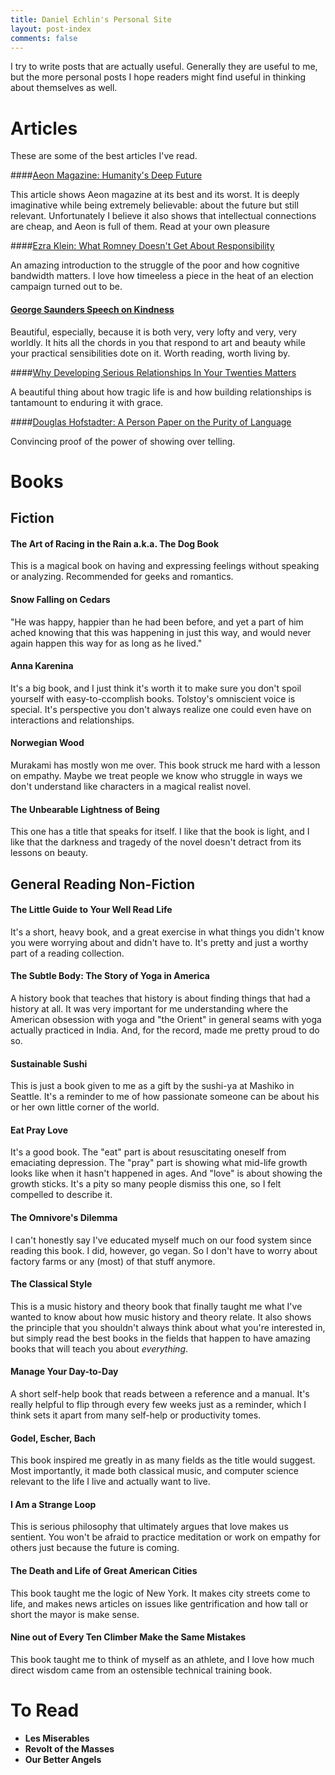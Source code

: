 ```yaml
---
title: Daniel Echlin's Personal Site
layout: post-index
comments: false
---
```


I try to write posts that are actually useful. Generally they are useful to me, but the more personal posts I hope readers might find useful in thinking about themselves as well.

# Articles

These are some of the best articles I've read.

####<a href="http://aeon.co/magazine/philosophy/ross-andersen-human-extinction/" target="_blank">Aeon Magazine: Humanity's Deep Future</a>

This article shows Aeon magazine at its best and its worst. It is deeply imaginative while being extremely believable: about the future but still relevant. Unfortunately I believe it also shows that intellectual connections are cheap, and Aeon is full of them. Read at your own pleasure

####<a href="http://www.bloomberg.com/news/articles/2012-09-18/what-mitt-romney-doesn-t-get-about-responsibility" target="_blank">Ezra Klein: What Romney Doesn't Get About Responsibility</a>

An amazing introduction to the struggle of the poor and how cognitive bandwidth matters. I love how timeeless a piece in the heat of an election campaign turned out to be.

#### <a href="http://6thfloor.blogs.nytimes.com/2013/07/31/george-saunderss-advice-to-graduates/" target="_blank">George Saunders Speech on Kindness</a>

Beautiful, especially, because it is both very, very lofty and very, very worldly. It hits all the chords in you that respond to art and beauty while your practical sensibilities dote on it. Worth reading, worth living by.

####<a href="https://medium.com/architecting-a-life/why-developing-serious-relationships-in-your-20s-matters-cff4161f551c" target="_blank">Why Developing Serious Relationships In Your Twenties Matters</a>

A beautiful thing about how tragic life is and how building relationships is tantamount to enduring it with grace.

####<a href="http://www.cs.virginia.edu/~evans/cs655/readings/purity.html" target="_blank">Douglas Hofstadter: A Person Paper on the Purity of Language</a>

Convincing proof of the power of showing over telling.

# Books

## Fiction

#### The Art of Racing in the Rain a.k.a. The Dog Book

This is a magical book on having and expressing feelings without speaking or analyzing. Recommended for geeks and romantics.

#### Snow Falling on Cedars

"He was happy, happier than he had been before, and yet a part of him ached knowing that this was happening in just this way, and would never again happen this way for as long as he lived."

#### Anna Karenina

It's a big book, and I just think it's worth it to make sure you don't spoil yourself with easy-to-ccomplish books. Tolstoy's omniscient voice is special. It's perspective you don't always realize one could even have on interactions and relationships.

#### Norwegian Wood

Murakami has mostly won me over. This book struck me hard with a lesson on empathy. Maybe we treat people we know who struggle in ways we don't understand like characters in a magical realist novel.

#### The Unbearable Lightness of Being

This one has a title that speaks for itself. I like that the book is light, and I like that the darkness and tragedy of the novel doesn't detract from its lessons on beauty.

## General Reading Non-Fiction

#### The Little Guide to Your Well Read Life

It's a short, heavy book, and a great exercise in what things you didn't know you were worrying about and didn't have to. It's pretty and just a worthy part of a reading collection.

#### The Subtle Body: The Story of Yoga in America

A history book that teaches that history is about finding things that had a history at all. It was very important for me understanding where the American obsession with yoga and "the Orient" in general seams with yoga actually practiced in India. And, for the record, made me pretty proud to do so.

#### Sustainable Sushi

This is just a book given to me as a gift by the sushi-ya at Mashiko in Seattle. It's a reminder to me of how passionate someone can be about his or her own little corner of the world.

#### Eat Pray Love

It's a good book. The "eat" part is about resuscitating oneself from emaciating depression. The "pray" part is showing what mid-life growth looks like when it hasn't happened in ages. And "love" is about showing the growth sticks. It's a pity so many people dismiss this one, so I felt compelled to describe it.

#### The Omnivore's Dilemma

I can't honestly say I've educated myself much on our food system since reading this book. I did, however, go vegan. So I don't have to worry about factory farms or any (most) of that stuff anymore.

#### The Classical Style

This is a music history and theory book that finally taught me what I've wanted to know about how music history and theory relate. It also shows the principle that you shouldn't always think about what you're interested in, but simply read the best books in the fields that happen to have amazing books that will teach you about *everything*.

#### Manage Your Day-to-Day

A short self-help book that reads between a reference and a manual. It's really helpful to flip through every few weeks just as a reminder, which I think sets it apart from many self-help or productivity tomes.

#### Godel, Escher, Bach

This book inspired me greatly in as many fields as the title would suggest. Most importantly, it made both classical music, and computer science relevant to the life I live and actually want to live.

#### I Am a Strange Loop

This is serious philosophy that ultimately argues that love makes us sentient. You won't be afraid to practice meditation or work on empathy for others just because the future is coming.

#### The Death and Life of Great American Cities

This book taught me the logic of New York. It makes city streets come to life, and makes news articles on issues like gentrification and how tall or short the mayor is make sense.

#### Nine out of Every Ten Climber Make the Same Mistakes

This book taught me to think of myself as an athlete, and I love how much direct wisdom came from an ostensible technical training book.

# To Read

* **Les Miserables**
* **Revolt of the Masses**
* **Our Better Angels**
